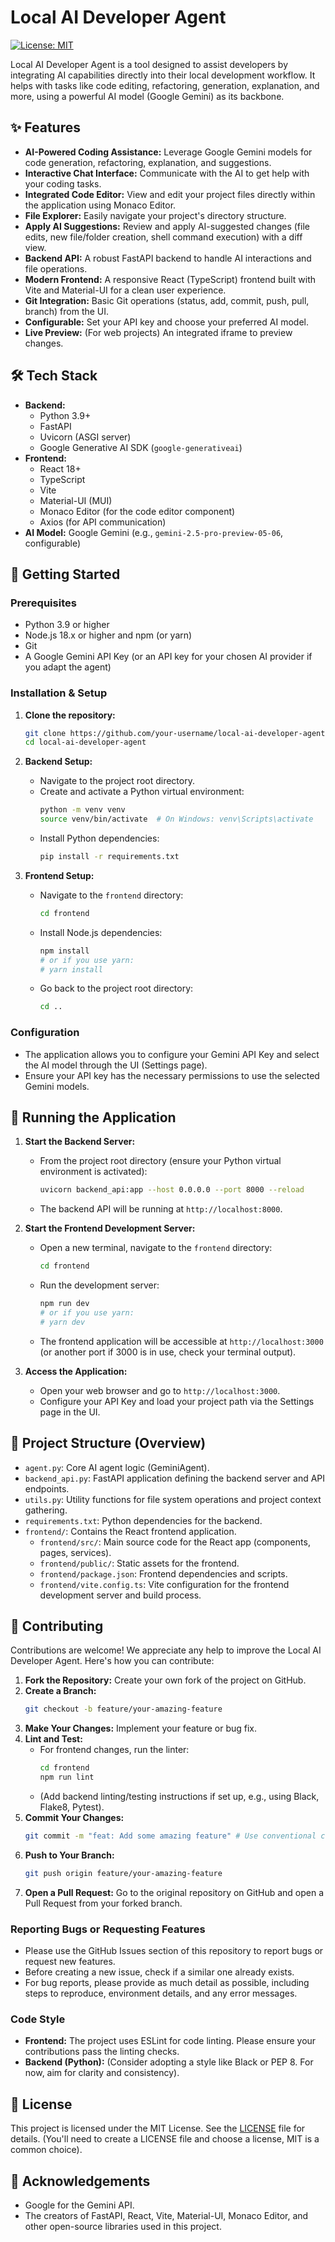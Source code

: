 # Local AI Developer Agent

[![License: MIT](https://img.shields.io/badge/License-MIT-yellow.svg)](https://opensource.org/licenses/MIT) <!-- Replace with your chosen license -->

Local AI Developer Agent is a tool designed to assist developers by integrating AI capabilities directly into their local development workflow. It helps with tasks like code editing, refactoring, generation, explanation, and more, using a powerful AI model (Google Gemini) as its backbone.

## ✨ Features

- **AI-Powered Coding Assistance:** Leverage Google Gemini models for code generation, refactoring, explanation, and suggestions.
- **Interactive Chat Interface:** Communicate with the AI to get help with your coding tasks.
- **Integrated Code Editor:** View and edit your project files directly within the application using Monaco Editor.
- **File Explorer:** Easily navigate your project's directory structure.
- **Apply AI Suggestions:** Review and apply AI-suggested changes (file edits, new file/folder creation, shell command execution) with a diff view.
- **Backend API:** A robust FastAPI backend to handle AI interactions and file operations.
- **Modern Frontend:** A responsive React (TypeScript) frontend built with Vite and Material-UI for a clean user experience.
- **Git Integration:** Basic Git operations (status, add, commit, push, pull, branch) from the UI.
- **Configurable:** Set your API key and choose your preferred AI model.
- **Live Preview:** (For web projects) An integrated iframe to preview changes.

## 🛠️ Tech Stack

- **Backend:**
  - Python 3.9+
  - FastAPI
  - Uvicorn (ASGI server)
  - Google Generative AI SDK (`google-generativeai`)
- **Frontend:**
  - React 18+
  - TypeScript
  - Vite
  - Material-UI (MUI)
  - Monaco Editor (for the code editor component)
  - Axios (for API communication)
- **AI Model:** Google Gemini (e.g., `gemini-2.5-pro-preview-05-06`, configurable)

## 🚀 Getting Started

### Prerequisites

- Python 3.9 or higher
- Node.js 18.x or higher and npm (or yarn)
- Git
- A Google Gemini API Key (or an API key for your chosen AI provider if you adapt the agent)

### Installation & Setup

1.  **Clone the repository:**
    ```bash
    git clone https://github.com/your-username/local-ai-developer-agent.git # Replace with your repo URL
    cd local-ai-developer-agent
    ```

2.  **Backend Setup:**
    - Navigate to the project root directory.
    - Create and activate a Python virtual environment:
      ```bash
      python -m venv venv
      source venv/bin/activate  # On Windows: venv\Scripts\activate
      ```
    - Install Python dependencies:
      ```bash
      pip install -r requirements.txt
      ```

3.  **Frontend Setup:**
    - Navigate to the `frontend` directory:
      ```bash
      cd frontend
      ```
    - Install Node.js dependencies:
      ```bash
      npm install
      # or if you use yarn:
      # yarn install
      ```
    - Go back to the project root directory:
      ```bash
      cd ..
      ```

### Configuration

- The application allows you to configure your Gemini API Key and select the AI model through the UI (Settings page).
- Ensure your API key has the necessary permissions to use the selected Gemini models.

## 🏃 Running the Application

1.  **Start the Backend Server:**
    - From the project root directory (ensure your Python virtual environment is activated):
      ```bash
      uvicorn backend_api:app --host 0.0.0.0 --port 8000 --reload
      ```
    - The backend API will be running at `http://localhost:8000`.

2.  **Start the Frontend Development Server:**
    - Open a new terminal, navigate to the `frontend` directory:
      ```bash
      cd frontend
      ```
    - Run the development server:
      ```bash
      npm run dev
      # or if you use yarn:
      # yarn dev
      ```
    - The frontend application will be accessible at `http://localhost:3000` (or another port if 3000 is in use, check your terminal output).

3.  **Access the Application:**
    - Open your web browser and go to `http://localhost:3000`.
    - Configure your API Key and load your project path via the Settings page in the UI.

## 📂 Project Structure (Overview)

- `agent.py`: Core AI agent logic (GeminiAgent).
- `backend_api.py`: FastAPI application defining the backend server and API endpoints.
- `utils.py`: Utility functions for file system operations and project context gathering.
- `requirements.txt`: Python dependencies for the backend.
- `frontend/`: Contains the React frontend application.
  - `frontend/src/`: Main source code for the React app (components, pages, services).
  - `frontend/public/`: Static assets for the frontend.
  - `frontend/package.json`: Frontend dependencies and scripts.
  - `frontend/vite.config.ts`: Vite configuration for the frontend development server and build process.

## 🤝 Contributing

Contributions are welcome! We appreciate any help to improve the Local AI Developer Agent. Here's how you can contribute:

1.  **Fork the Repository:** Create your own fork of the project on GitHub.
2.  **Create a Branch:**
    ```bash
    git checkout -b feature/your-amazing-feature
    ```
3.  **Make Your Changes:** Implement your feature or bug fix.
4.  **Lint and Test:**
    - For frontend changes, run the linter:
      ```bash
      cd frontend
      npm run lint
      ```
    - (Add backend linting/testing instructions if set up, e.g., using Black, Flake8, Pytest).
5.  **Commit Your Changes:**
    ```bash
    git commit -m "feat: Add some amazing feature" # Use conventional commit messages if possible
    ```
6.  **Push to Your Branch:**
    ```bash
    git push origin feature/your-amazing-feature
    ```
7.  **Open a Pull Request:** Go to the original repository on GitHub and open a Pull Request from your forked branch.

### Reporting Bugs or Requesting Features

- Please use the GitHub Issues section of this repository to report bugs or request new features.
- Before creating a new issue, check if a similar one already exists.
- For bug reports, please provide as much detail as possible, including steps to reproduce, environment details, and any error messages.

### Code Style

- **Frontend:** The project uses ESLint for code linting. Please ensure your contributions pass the linting checks.
- **Backend (Python):** (Consider adopting a style like Black or PEP 8. For now, aim for clarity and consistency).

## 📜 License

This project is licensed under the MIT License. See the [LICENSE](LICENSE) file for details. (You'll need to create a LICENSE file and choose a license, MIT is a common choice).

## 🙏 Acknowledgements

- Google for the Gemini API.
- The creators of FastAPI, React, Vite, Material-UI, Monaco Editor, and other open-source libraries used in this project.
